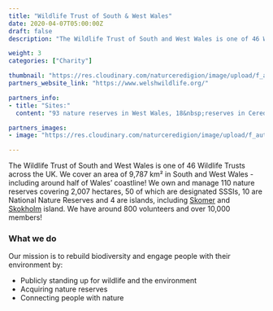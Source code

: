 ```yaml
---
title: "Wildlife Trust of South & West Wales"
date: 2020-04-07T05:00:00Z
draft: false
description: "The Wildlife Trust of South and West Wales is one of 46 Wildlife Trusts across the UK. "

weight: 3
categories: ["Charity"]

thumbnail: "https://res.cloudinary.com/naturceredigion/image/upload/f_auto/v1720623556/wildlife-trust.png"
partners_website_link: "https://www.welshwildlife.org/"

partners_info:
- title: "Sites:"
  content: "93 nature reserves in West Wales, 18&nbsp;reserves in Ceredigion"

partners_images:
- image: "https://res.cloudinary.com/naturceredigion/image/upload/f_auto,w_860/v1721753348/wildlife-trust-badger.webp"

---
```


The Wildlife Trust of South and West Wales is one of 46 Wildlife Trusts across the UK. We cover an area of 9,787 km² in South and West Wales - including around half of Wales’ coastline! We own and manage 110 nature reserves covering 2,007 hectares, 50 of which are designated SSSIs, 10 are National Nature Reserves and 4 are islands, including [Skomer](https://www.welshwildlife.org/visit/skomer-island) and [Skokholm](https://www.welshwildlife.org/visit/skokholm-island) island. We have around 800 volunteers and over 10,000 members!

### What we do
Our mission is to rebuild biodiversity and engage people with their environment by:
* Publicly standing up for wildlife and the environment
* Acquiring nature reserves
* Connecting people with nature
